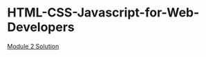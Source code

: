 # HTML-CSS-Javascript-for-Web-Developers

[Module 2 Solution](https://karantrehan3.github.io/HTML-CSS-Javascript-for-Web-Developers/module2/index.html)
